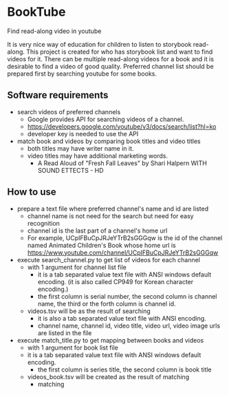 # BookTube
Find read-along video in youtube

It is very nice way of education for children to listen to storybook read-along.
This project is created for who has storybook list and want to find videos for it.
There can be multiple read-along videos for a book and it is desirable to find a video of good quality.
Preferred channel list should be prepared first by searching youtube for some books.

## Software requirements
* search videos of preferred channels
  * Google provides API for searching videos of a channel.
  * https://developers.google.com/youtube/v3/docs/search/list?hl=ko
  * developer key is needed to use the API
* match book and videos by comparing book titles and video titles
  * both titles may have writer name in it.
  * video titles may have additional marketing words.
    * A Read Aloud of "Fresh Fall Leaves" by Shari Halpern WITH SOUND ETTECTS - HD

## How to use
* prepare a text file where preferred channel's name and id are listed
  * channel name is not need for the search but need for easy recognition
  * channel id is the last part of a channel's home url
  * For example, UCpIFBuCpJRJeYTrB2sGGGqw is the id of the channel named Animated Children's Book whose home url is  https://www.youtube.com/channel/UCpIFBuCpJRJeYTrB2sGGGqw
* execute search_channel.py to get list of videos for each channel
  * with 1 argument for channel list file
    * it is a tab separated value text file with ANSI windows default encoding. (it is also called CP949 for Korean character encoding.)
    * the first column is serial number, the second column is channel name, the third or the forth column is channel id.
  * videos.tsv will be as the result of searching 
    * it is also a tab separated value text file with ANSI encoding.
    * channel name, channel id, video title, video url, video image urls are listed in the file
* execute match_title.py to get mapping between books and videos
  * with 1 argument for book list file
  * it is a tab separated value text file with ANSI windows default encoding.
    * the first column is series title, the second column is book title
  * videos_book.tsv will be created as the result of matching
    * matching 
